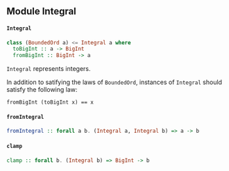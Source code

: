 ## Module Integral

#### `Integral`

``` purescript
class (BoundedOrd a) <= Integral a where
  toBigInt :: a -> BigInt
  fromBigInt :: BigInt -> a
```

`Integral` represents integers.

In addition to satifying the laws of `BoundedOrd`, instances of `Integral` should satisfy the following law:

`fromBigInt (toBigInt x) == x`

#### `fromIntegral`

``` purescript
fromIntegral :: forall a b. (Integral a, Integral b) => a -> b
```

#### `clamp`

``` purescript
clamp :: forall b. (Integral b) => BigInt -> b
```


